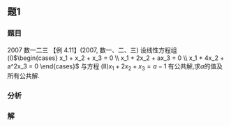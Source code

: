 ## 题1
### 题目
2007 数一二三 
【例 4.11】(2007, 数一、二、三) 设线性方程组
(I)$\begin{cases} x_1 + x_2 + x_3 = 0 \\ x_1 + 2x_2 + ax_3 = 0 \\ x_1 + 4x_2 + a^2x_3 = 0 \end{cases}$
与方程
(II)$x_1 + 2x_2 + x_3 = a - 1$
有公共解,求$a$的值及所有公共解.
### 分析

### 解